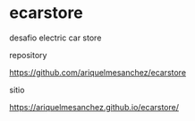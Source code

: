 # ecarstore
desafio electric car store

repository

https://github.com/ariquelmesanchez/ecarstore

sitio

https://ariquelmesanchez.github.io/ecarstore/
